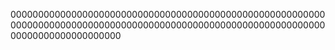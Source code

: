 
00000000000000000000000000000000000000000000000000000000000000000000000000000000000000000000000000000000000000000000000000000000000000






















